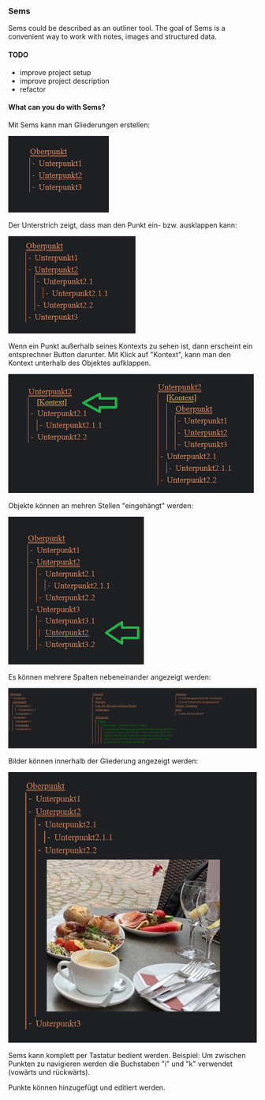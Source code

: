 ### Sems

Sems could be described as an outliner tool.
The goal of Sems is a convenient way to work with notes,
images and structured data.

#### TODO
- improve project setup
- improve project description
- refactor

#### What can you do with Sems?

Mit Sems kann man Gliederungen erstellen:

![](images/outline.png)

Der Unterstrich zeigt, dass man den Punkt ein- bzw. ausklappen kann:

![](images/expanded.png)

Wenn ein Punkt außerhalb seines Kontexts zu sehen ist, dann erscheint ein entsprechner Button darunter.
Mit Klick auf "Kontext", kann man den Kontext unterhalb des Objektes aufklappen.

![](images/context.png)

Objekte können an mehren Stellen "eingehängt" werden:

![](images/insert.png)

Es können mehrere Spalten nebeneinander angezeigt werden:

![](images/threeColumns.png)

Bilder können innerhalb der Gliederung angezeigt werden:

![](images/img.png)

Sems kann komplett per Tastatur bedient werden. Beispiel: Um zwischen Punkten zu navigieren werden die Buchstaben "i" und "k" verwendet (vowärts und rückwärts).

Punkte können hinzugefügt und editiert werden.
